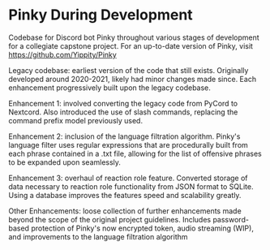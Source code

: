 # Pinky During Development
Codebase for Discord bot Pinky throughout various stages of development for a collegiate capstone project. For an up-to-date version of Pinky, visit https://github.com/Yippity/Pinky

Legacy codebase: earliest version of the code that still exists. Originally developed around 2020-2021, likely had minor changes made since. Each enhancement progressively built upon the legacy codebase.

Enhancement 1: involved converting the legacy code from PyCord to Nextcord. Also introduced the use of slash commands, replacing the command prefix model previously used.

Enhancement 2: inclusion of the language filtration algorithm. Pinky's language filter uses regular expressions that are procedurally built from each phrase contained in a .txt file, allowing for the list of offensive phrases to be expanded upon seamlessly.

Enhancement 3: overhaul of reaction role feature. Converted storage of data necessary to reaction role functionality from JSON format to SQLite. Using a database improves the features speed and scalability greatly.

Other Enhancements: loose collection of further enhancements made beyond the scope of the original project guidelines. Includes password-based protection of Pinky's now encrypted token, audio streaming (WIP), and improvements to the language filtration algorithm
